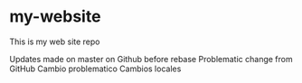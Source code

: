 # my-website
This is my web site repo

Updates made on master on Github before rebase
Problematic change from GitHub
Cambio problematico
Cambios locales
